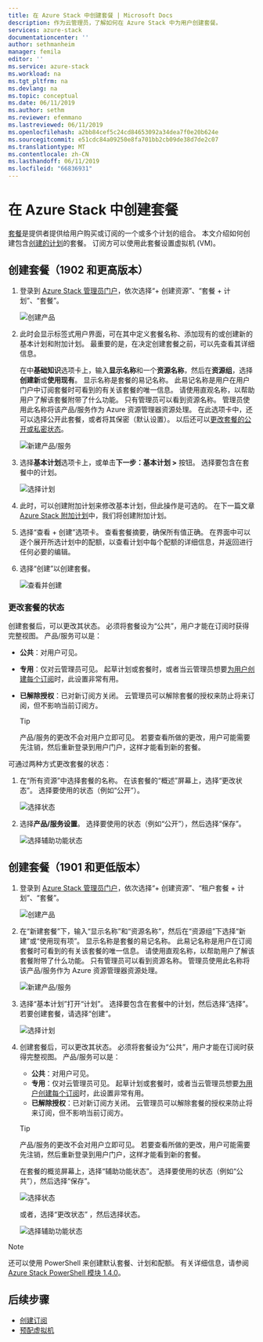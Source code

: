 ```yaml
---
title: 在 Azure Stack 中创建套餐 | Microsoft Docs
description: 作为云管理员，了解如何在 Azure Stack 中为用户创建套餐。
services: azure-stack
documentationcenter: ''
author: sethmanheim
manager: femila
editor: ''
ms.service: azure-stack
ms.workload: na
ms.tgt_pltfrm: na
ms.devlang: na
ms.topic: conceptual
ms.date: 06/11/2019
ms.author: sethm
ms.reviewer: efemmano
ms.lastreviewed: 06/11/2019
ms.openlocfilehash: a2bb84cef5c24cd84653092a34dea7f0e20b624e
ms.sourcegitcommit: e51cdc84a09250e8fa701bb2cb09de38d7de2c07
ms.translationtype: MT
ms.contentlocale: zh-CN
ms.lasthandoff: 06/11/2019
ms.locfileid: "66836931"
---
```

# <a name="create-an-offer-in-azure-stack"></a>在 Azure Stack 中创建套餐

[套餐](azure-stack-overview.md)是提供者提供给用户购买或订阅的一个或多个计划的组合。 本文介绍如何创建包含[创建的计划](azure-stack-create-plan.md)的套餐。 订阅方可以使用此套餐设置虚拟机 (VM)。

## <a name="create-an-offer-1902-and-later"></a>创建套餐（1902 和更高版本）

1. 登录到 [Azure Stack 管理员门户](https://adminportal.local.azurestack.external)，依次选择“+ 创建资源”、“套餐 + 计划”、“套餐”。   

   ![创建产品](media/azure-stack-create-offer/offers.png)

2. 此时会显示标签式用户界面，可在其中定义套餐名称、添加现有的或创建新的基本计划和附加计划。 最重要的是，在决定创建套餐之前，可以先查看其详细信息。

   在中**基础知识**选项卡上，输入**显示名称**和一个**资源名称**，然后在**资源组**，选择**创建新**或**使用现有**。 显示名称是套餐的易记名称。 此易记名称是用户在用户门户中订阅套餐时可看到的有关该套餐的唯一信息。 请使用直观名称，以帮助用户了解该套餐附带了什么功能。 只有管理员可以看到资源名称。 管理员使用此名称将该产品/服务作为 Azure 资源管理器资源处理。 在此选项卡中，还可以选择公开此套餐，或者将其保密（默认设置）。 以后还可以[更改套餐的公开或私密状态](#change-the-state-of-an-offer)。

   ![新建产品/服务](media/azure-stack-create-offer/new-offer.png)
  
3. 选择**基本计划**选项卡上，或单击**下一步：基本计划 >** 按钮。 选择要包含在套餐中的计划。

   ![选择计划](media/azure-stack-create-offer/select-plan.png)

4. 此时，可以创建附加计划来修改基本计划，但此操作是可选的。 在下一篇文章 [Azure Stack 附加计划](create-add-on-plan.md)中，我们将创建附加计划。

5. 选择“查看 + 创建”选项卡。  查看套餐摘要，确保所有值正确。 在界面中可以逐个展开所选计划中的配额，以查看计划中每个配额的详细信息，并返回进行任何必要的编辑。

6. 选择“创建”以创建套餐。 

   ![查看并创建](media/azure-stack-create-offer/review-offer.png)

### <a name="change-the-state-of-an-offer"></a>更改套餐的状态

创建套餐后，可以更改其状态。 必须将套餐设为“公共”，用户才能在订阅时获得完整视图。  产品/服务可以是：

- **公共**：对用户可见。
- **专用**：仅对云管理员可见。 起草计划或套餐时，或者当云管理员想要[为用户创建每个订阅](azure-stack-subscribe-plan-provision-vm.md#create-a-subscription-as-a-cloud-operator)时，此设置非常有用。
- **已解除授权**：已对新订阅方关闭。 云管理员可以解除套餐的授权来防止将来订阅，但不影响当前订阅方。

  > [!TIP]  
  > 产品/服务的更改不会对用户立即可见。 若要查看所做的更改，用户可能需要先注销，然后重新登录到用户门户，这样才能看到新的套餐。

可通过两种方式更改套餐的状态：

1. 在“所有资源”中选择套餐的名称。  在该套餐的“概述”屏幕上，选择“更改状态”。   选择要使用的状态（例如“公开”）。 

   ![选择状态](media/azure-stack-create-offer/change-state.png)

2. 选择**产品/服务设置**。 选择要使用的状态（例如“公开”），然后选择“保存”。  

   ![选择辅助功能状态](media/azure-stack-create-offer/offer-settings.png)

## <a name="create-an-offer-1901-and-earlier"></a>创建套餐（1901 和更低版本）

1. 登录到 [Azure Stack 管理员门户](https://adminportal.local.azurestack.external)，依次选择“+ 创建资源”、“租户套餐 + 计划”、“套餐”。   

   ![创建产品](media/azure-stack-create-offer/image01.png)
  
2. 在“新建套餐”下，输入“显示名称”和“资源名称”，然后在“资源组”下选择“新建”或“使用现有项”。       显示名称是套餐的易记名称。 此易记名称是用户在订阅套餐时可看到的有关该套餐的唯一信息。 请使用直观名称，以帮助用户了解该套餐附带了什么功能。 只有管理员可以看到资源名称。 管理员使用此名称将该产品/服务作为 Azure 资源管理器资源处理。

   ![新建产品/服务](media/azure-stack-create-offer/image01a.png)
  
3. 选择“基本计划”打开“计划”。   选择要包含在套餐中的计划，然后选择“选择”。  若要创建套餐，请选择“创建”。 

   ![选择计划](media/azure-stack-create-offer/image02.png)
  
4. 创建套餐后，可以更改其状态。 必须将套餐设为“公共”，用户才能在订阅时获得完整视图。  产品/服务可以是：

   - **公共**：对用户可见。
   - **专用**：仅对云管理员可见。 起草计划或套餐时，或者当云管理员想要[为用户创建每个订阅](azure-stack-subscribe-plan-provision-vm.md#create-a-subscription-as-a-cloud-operator)时，此设置非常有用。
   - **已解除授权**：已对新订阅方关闭。 云管理员可以解除套餐的授权来防止将来订阅，但不影响当前订阅方。

   > [!TIP]  
   > 产品/服务的更改不会对用户立即可见。 若要查看所做的更改，用户可能需要先注销，然后重新登录到用户门户，这样才能看到新的套餐。

   在套餐的概览屏幕上，选择“辅助功能状态”。  选择要使用的状态（例如“公共”），然后选择“保存”。  

     ![选择状态](media/azure-stack-create-offer/change-stage-1807.png)

     或者，选择“更改状态”  ，然后选择状态。

    ![选择辅助功能状态](media/azure-stack-create-offer/change-stage-select-1807.png)

> [!NOTE]
> 还可以使用 PowerShell 来创建默认套餐、计划和配额。 有关详细信息，请参阅 [Azure Stack PowerShell 模块 1.4.0](/powershell/azure/azure-stack/overview?view=azurestackps-1.4.0)。

## <a name="next-steps"></a>后续步骤

- [创建订阅](azure-stack-subscribe-plan-provision-vm.md)
- [预配虚拟机](../user/azure-stack-create-vm-template.md)
